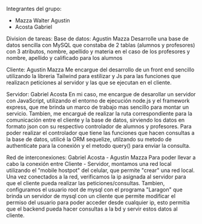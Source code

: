Integrantes del grupo: 
- Mazza Walter Agustin
- Acosta Gabriel 

Division de tareas:
Base de datos: Agustin Mazza
Desarrolle una base de datos sencilla con MySQL que constaba de 2 tablas (alumnos y profesores) con 3 atributos, nombre, apellido y materia en el caso de los profesores y nombre, apellido y calificado para los alumnos

Cliente: Agustin Mazza
Me encargue del desarrollo de un front end sencillo utilizando la libreria Tailwind para estilizar y Js para las funciones que realizacn peticiones al servidor y las que se ejecutan en el cliente.

Servidor: Gabriel Acosta 
En mi caso, me encargue de desarollar un servidor con JavaScript, utilizando el entorno de ejecución node.js y el framework express, que me brinda un marco de trabajo mas sencillo para montar un servicio. Tambien, me encargué de realizar la ruta correspondiente para la comunicación entre el cliente y la base de datos, sirviendo los datos en formato json con su respectivo controlador de alumnos y profesores.
Para poder realizar el controlador que tiene las funciones que hacen consultas a la base de datos, utilicé la ORM sequelize, utilzando su metodo de authenticate para la conexión y el metodo query() para enviar la consulta.

Red de interconexiones: Gabriel Acosta - Agustin Mazza
Para poder llevar a cabo la conexión entre Cliente - Servidor, montamos una red local utilizando el "mobile hostpot" del celular, que permite "crear" una red local. Una vez conectados a la red, verificamos la ip asignada al servidor para que el cliente pueda realizar las peticiones/consultas. Tambien, configuramos el usuario root de mysql con el programa "Laragon" que brinda un servidor de mysql con un cliente que permite modificar el permiso del usuario para poder acceder desde cualquier ip, esto permitia que el backend pueda hacer consultas a la bd y servir estos datos al cliente.

 

